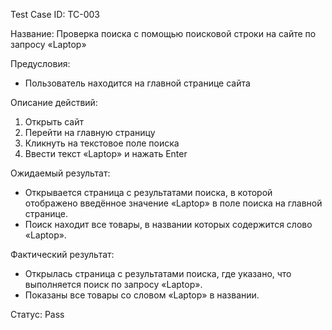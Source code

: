 Test Case ID: TC-003

Название: Проверка поиска с помощью поисковой строки на сайте по запросу «Laptop»

Предусловия:
- Пользователь находится на главной странице сайта

Описание действий:

1. Открыть сайт
2. Перейти на главную страницу
3. Кликнуть на текстовое поле поиска
4. Ввести текст «Laptop» и нажать Enter

Ожидаемый результат:

- Открывается страница с результатами поиска, в которой отображено введённое значение «Laptop» в поле поиска на главной странице.
- Поиск находит все товары, в названии которых содержится слово «Laptop».

Фактический результат:

- Открылась страница с результатами поиска, где указано, что выполняется поиск по запросу «Laptop».
- Показаны все товары со словом «Laptop» в названии.

Статус: Pass
